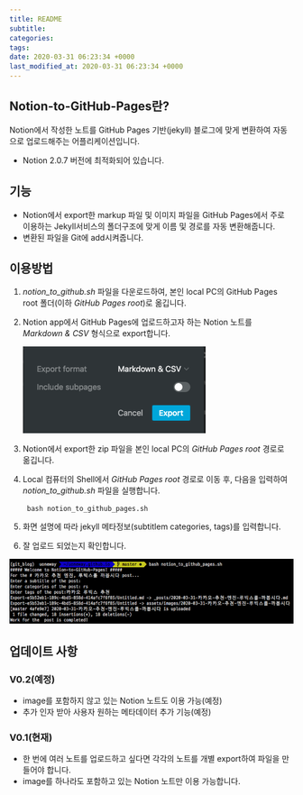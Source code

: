 ```yaml
---
title: README
subtitle: 
categories: 
tags: 
date: 2020-03-31 06:23:34 +0000
last_modified_at: 2020-03-31 06:23:34 +0000
---
```


## Notion-to-GitHub-Pages란?

Notion에서 작성한 노트를 GitHub Pages 기반(jekyll) 블로그에 맞게 변환하여 자동으로 업로드해주는 어플리케이션입니다.

- Notion 2.0.7 버전에 최적화되어 있습니다.

## 기능

- Notion에서 export한 markup 파일 및 이미지 파일을 GitHub Pages에서 주로 이용하는 Jekyll서비스의 폴더구조에 맞게 이름 및 경로를 자동 변환해줍니다.
- 변환된 파일을 Git에 add시켜줍니다.

## 이용방법

1. *notion_to_github.sh* 파일을 다운로드하여, 본인 local PC의 GitHub Pages root 폴더(이하 *GitHub Pages root*)로 옮깁니다.
2. Notion app에서 GitHub Pages에 업로드하고자 하는 Notion 노트를 *Markdown & CSV* 형식으로 export합니다.

    ![../assets/images/2020-03-31-README/Untitled.png](../assets/images/2020-03-31-README/Untitled.png)

3. Notion에서 export한 zip 파일을 본인 local PC의 *GitHub Pages root* 경로로 옮깁니다.
4. Local 컴퓨터의 Shell에서 *GitHub Pages root* 경로로 이동 후, 다음을 입력하여 *notion_to_github.sh* 파일을 실행합니다.

        bash notion_to_github_pages.sh

5. 화면 설명에 따라 jekyll 메타정보(subtitlem categories, tags)를 입력합니다.
6. 잘 업로드 되었는지 확인합니다.

![../assets/images/2020-03-31-README/Untitled%201.png](../assets/images/2020-03-31-README/Untitled%201.png)

## 업데이트 사항

### V0.2(예정)

- image를 포함하지 않고 있는 Notion 노트도 이용 가능(예정)
- 추가 인자 받아 사용자 원하는 메타데이터 추가 기능(예정)

### V0.1(현재)

- 한 번에 여러 노트를 업로드하고 싶다면 각각의 노트를 개별 export하여 파일을 만들어야 합니다.
- image를 하나라도 포함하고 있는 Notion 노트만 이용 가능합니다.
